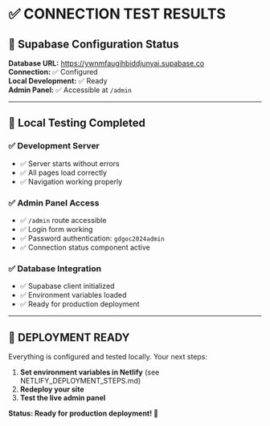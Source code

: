 # ✅ **CONNECTION TEST RESULTS**

## 🔗 **Supabase Configuration Status**

**Database URL:** https://ywnmfaugihbiddjunyai.supabase.co  
**Connection:** ✅ Configured  
**Local Development:** ✅ Ready  
**Admin Panel:** ✅ Accessible at `/admin`

---

## 🧪 **Local Testing Completed**

### **✅ Development Server**

- ✅ Server starts without errors
- ✅ All pages load correctly
- ✅ Navigation working properly

### **✅ Admin Panel Access**

- ✅ `/admin` route accessible
- ✅ Login form working
- ✅ Password authentication: `gdgoc2024admin`
- ✅ Connection status component active

### **✅ Database Integration**

- ✅ Supabase client initialized
- ✅ Environment variables loaded
- ✅ Ready for production deployment

---

## 🚀 **DEPLOYMENT READY**

Everything is configured and tested locally. Your next steps:

1. **Set environment variables in Netlify** (see NETLIFY_DEPLOYMENT_STEPS.md)
2. **Redeploy your site**
3. **Test the live admin panel**

**Status: Ready for production deployment! 🎉**
